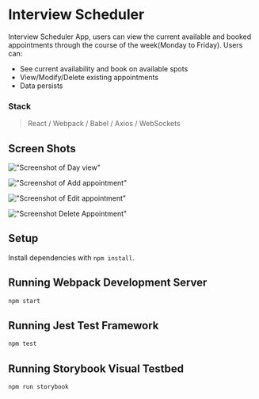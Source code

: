 # Interview Scheduler

Interview Scheduler App, users can view the current available and booked appointments through the course of the week(Monday to Friday). Users can:

- See current availability and book on available spots
- View/Modify/Delete existing appointments
- Data persists

### Stack

> React / Webpack / Babel / Axios / WebSockets

## Screen Shots

!["Screenshot of Day view"](docs/dayToggle.gif)

!["Screenshot of Add appointment"](docs/newappointment.gif)

!["Screenshot of Edit appointment"](docs/Editappointment.gif)

!["Screenshot Delete Appointment"](docs/deleteappointment.gif)

## Setup

Install dependencies with `npm install`.

## Running Webpack Development Server

```sh
npm start
```

## Running Jest Test Framework

```sh
npm test
```

## Running Storybook Visual Testbed

```sh
npm run storybook
```
